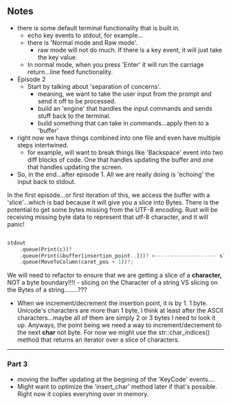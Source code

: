 ## Notes

- there is some default terminal functionality that is built in.
  - echo key events to stdout, for example...
  - there is 'Normal mode and Raw mode'.
    - raw mode will not do much. If there is a key event, it will just take the key value.
  - In normal mode, when you press 'Enter' it will run the carriage return...line feed functionality.
- Episode 2
  - Start by talking about 'separation of concerns'.
    - meaning, we want to take the user input from the prompt and send it off to be processed.
    - build an 'engine' that handles the input commands and sends stuff back to the terminal.
    - build something that can take in commands...apply then to a 'buffer'
- right now we have things combined into one file and even have multiple steps intertwined.
  - for example, will want to break things like 'Backspace' event into two diff blocks of code. One that handles updating the buffer and one that handles updating the screen.
- So, in the end...after episode 1. All we are really doing is 'echoing' the input back to stdout.

In the first episode...or first iteration of this, we access the buffer with a 'slice'...which is bad because it will give you a slice into Bytes. There is the potential to get some bytes missing from the UTF-8 encoding. Rust will be receiving missing byte data to represent that utf-8 character, and it will panic!

```rs

stdout
    .queue(Print(c))?
    .queue(Print(&buffer[insertion_point..]))? <-------------------- slice into Bytes !!
    .queue(MoveToColumn(caret_pos + 1))?;


```

We will need to refactor to ensure that we are getting a slice of a **character,** NOT a byte boundary!!!! - slicing on the Character of a string VS slicing on the Bytes of a string........???

- When we increment/decrement the insertion point, it is by 1. 1 byte. Unicode's characters are more than 1 byte, I think at least after the ASCII characters...maybe all of them are simply 2 or 3 bytes I need to look it up. Anyways, the point being we need a way to increment/decrement to the next **char** not byte. For now we might use the str::char_indices() method that returns an iterator over a slice of characters.

---

### Part 3

- moving the buffer updating at the begining of the 'KeyCode' events....
- Might want to optimize the 'insert_char' method later if that's possible. Right now it copies everyhing over in memory.
